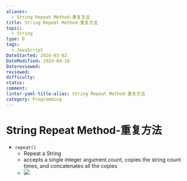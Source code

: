 ```yaml
---
aliases:
  - String Repeat Method-重复方法
title: String Repeat Method-重复方法
topic:
  - String
type: D
tags:
  - JavaScript
DateStarted: 2024-03-02
DateModified: 2024-04-18
Datereviewed: 
reviewed: 
difficulty: 
status: 
comment: 
linter-yaml-title-alias: String Repeat Method-重复方法
category: Programming
---
```


# String Repeat Method-重复方法

- `repeat()`
  - Repeat a String
  - accepts a single integer argument count, copies the string count times, and concatenates all the copies
  - ![](https://cdn.jsdelivr.net/gh/jenniferwonder/bimg/programming/Paste-image-1690967742892image.png)
